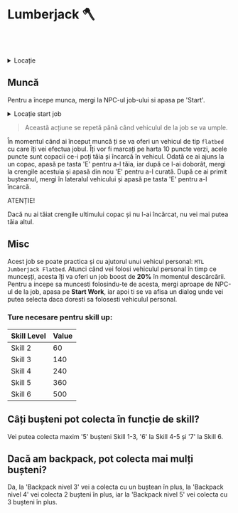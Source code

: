 # Lumberjack 🪓
<br><br>

<details class="details custom-block">
    <summary>Locație</summary>
    <p><img src="https://i.imgur.com/Ia38L0J.png" alt="Skill up Ture de pescuit" style="max-width:100%; height:auto;"></p>
</details>

## Muncă
Pentru a începe munca, mergi la NPC-ul job-ului si apasa pe 'Start'.

<details class="details custom-block">
    <summary>Locație start job</summary>
    <p><img src="https://i.imgur.com/IJKsEwH.png" alt="Imagine" style="max-width:100%; height:auto;"></p>
</details>

> Această acțiune se repetă până când vehiculul de la job se va umple.

În momentul când ai început muncă ți se va oferi un vehicul de tip `flatbed` cu care îți vei efectua jobul. Îți vor fi marcați pe harta 10 puncte verzi, acele puncte sunt copacii ce-i poți tăia și încarcă în vehicul.
Odată ce ai ajuns la un copac, apasă pe tasta 'E' pentru a-l tăia, iar după ce l-ai doborât, mergi la crengile acestuia și apasă din nou 'E' pentru a-l curată.
După ce ai primit bușteanul, mergi în lateralul vehicului și apasă pe tasta 'E' pentru a-l încarcă.

<div class="danger-container">
    <p class="title">ATENȚIE!</p>
    <p class="description">Dacă nu ai tăiat crengile ultimului copac și nu l-ai încărcat, nu vei mai putea tăia altul.</p>
</div>

## Misc
Acest job se poate practica și cu ajutorul unui vehicul personal: `MTL Jumberjack Flatbed`.
Atunci când vei folosi vehiculul personal în timp ce munceșți, acesta îți va oferi un job boost de **20%** în momentul descărcării.
Pentru a incepe sa muncesti folosindu-te de acesta, mergi aproape de NPC-ul de la job, apasa pe **Start Work**, iar apoi ti se va afisa un dialog unde vei putea selecta daca doresti sa folosesti vehiculul personal.

### Ture necesare pentru skill up:

| Skill Level | Value |
|-------------|-------|
| Skill 2     | 60    |
| Skill 3     | 140   |
| Skill 4     | 240   |
| Skill 5     | 360   |
| Skill 6     | 500   |


## Câți bușteni pot colecta în funcție de skill?

 Vei putea colecta maxim '5' bușteni Skill 1-3, '6' la Skill 4-5 și '7' la Skill 6.


## Dacă am backpack, pot colecta mai mulți bușteni?

Da, la 'Backpack nivel 3' vei a colecta cu un buștean în plus, la 'Backpack nivel 4' vei  colecta 2 bușteni în plus, iar la 'Backpack nivel 5' vei colecta cu 3 bușteni în plus.
